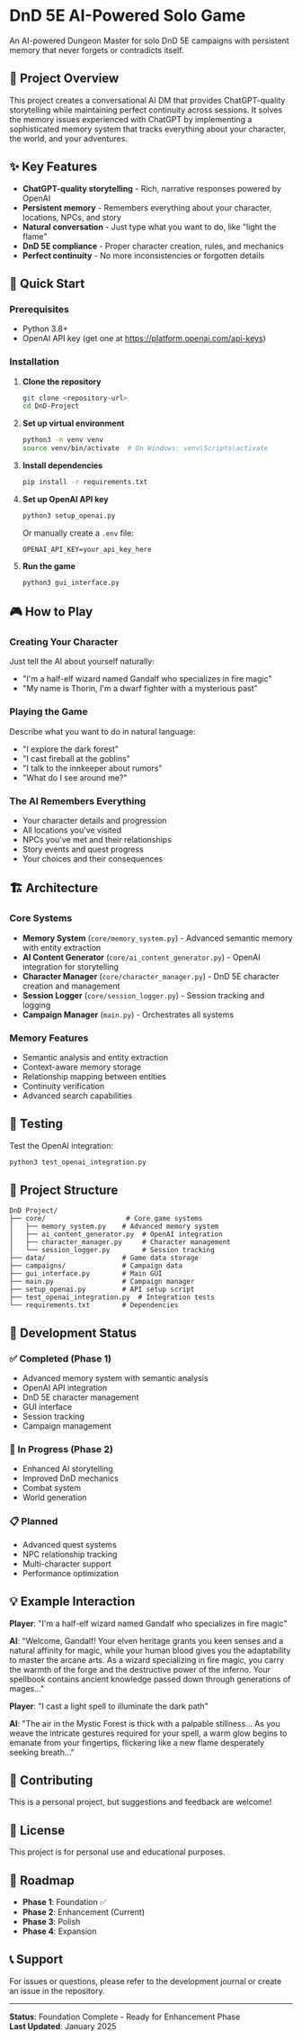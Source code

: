 # DnD 5E AI-Powered Solo Game

An AI-powered Dungeon Master for solo DnD 5E campaigns with persistent memory that never forgets or contradicts itself.

## 🎯 Project Overview

This project creates a conversational AI DM that provides ChatGPT-quality storytelling while maintaining perfect continuity across sessions. It solves the memory issues experienced with ChatGPT by implementing a sophisticated memory system that tracks everything about your character, the world, and your adventures.

## ✨ Key Features

- **ChatGPT-quality storytelling** - Rich, narrative responses powered by OpenAI
- **Persistent memory** - Remembers everything about your character, locations, NPCs, and story
- **Natural conversation** - Just type what you want to do, like "light the flame"
- **DnD 5E compliance** - Proper character creation, rules, and mechanics
- **Perfect continuity** - No more inconsistencies or forgotten details

## 🚀 Quick Start

### Prerequisites
- Python 3.8+
- OpenAI API key (get one at https://platform.openai.com/api-keys)

### Installation

1. **Clone the repository**
   ```bash
   git clone <repository-url>
   cd DnD-Project
   ```

2. **Set up virtual environment**
   ```bash
   python3 -m venv venv
   source venv/bin/activate  # On Windows: venv\Scripts\activate
   ```

3. **Install dependencies**
   ```bash
   pip install -r requirements.txt
   ```

4. **Set up OpenAI API key**
   ```bash
   python3 setup_openai.py
   ```
   Or manually create a `.env` file:
   ```
   OPENAI_API_KEY=your_api_key_here
   ```

5. **Run the game**
   ```bash
   python3 gui_interface.py
   ```

## 🎮 How to Play

### Creating Your Character
Just tell the AI about yourself naturally:
- "I'm a half-elf wizard named Gandalf who specializes in fire magic"
- "My name is Thorin, I'm a dwarf fighter with a mysterious past"

### Playing the Game
Describe what you want to do in natural language:
- "I explore the dark forest"
- "I cast fireball at the goblins"
- "I talk to the innkeeper about rumors"
- "What do I see around me?"

### The AI Remembers Everything
- Your character details and progression
- All locations you've visited
- NPCs you've met and their relationships
- Story events and quest progress
- Your choices and their consequences

## 🏗️ Architecture

### Core Systems
- **Memory System** (`core/memory_system.py`) - Advanced semantic memory with entity extraction
- **AI Content Generator** (`core/ai_content_generator.py`) - OpenAI integration for storytelling
- **Character Manager** (`core/character_manager.py`) - DnD 5E character creation and management
- **Session Logger** (`core/session_logger.py`) - Session tracking and logging
- **Campaign Manager** (`main.py`) - Orchestrates all systems

### Memory Features
- Semantic analysis and entity extraction
- Context-aware memory storage
- Relationship mapping between entities
- Continuity verification
- Advanced search capabilities

## 🧪 Testing

Test the OpenAI integration:
```bash
python3 test_openai_integration.py
```

## 📁 Project Structure

```
DnD Project/
├── core/                    # Core game systems
│   ├── memory_system.py    # Advanced memory system
│   ├── ai_content_generator.py  # OpenAI integration
│   ├── character_manager.py     # Character management
│   └── session_logger.py        # Session tracking
├── data/                   # Game data storage
├── campaigns/              # Campaign data
├── gui_interface.py        # Main GUI
├── main.py                 # Campaign manager
├── setup_openai.py         # API setup script
├── test_openai_integration.py  # Integration tests
└── requirements.txt        # Dependencies
```

## 🔧 Development Status

### ✅ Completed (Phase 1)
- Advanced memory system with semantic analysis
- OpenAI API integration
- DnD 5E character management
- GUI interface
- Session tracking
- Campaign management

### 🚧 In Progress (Phase 2)
- Enhanced AI storytelling
- Improved DnD mechanics
- Combat system
- World generation

### 📋 Planned
- Advanced quest systems
- NPC relationship tracking
- Multi-character support
- Performance optimization

## 💡 Example Interaction

**Player**: "I'm a half-elf wizard named Gandalf who specializes in fire magic"

**AI**: "Welcome, Gandalf! Your elven heritage grants you keen senses and a natural affinity for magic, while your human blood gives you the adaptability to master the arcane arts. As a wizard specializing in fire magic, you carry the warmth of the forge and the destructive power of the inferno. Your spellbook contains ancient knowledge passed down through generations of mages..."

**Player**: "I cast a light spell to illuminate the dark path"

**AI**: "The air in the Mystic Forest is thick with a palpable stillness... As you weave the intricate gestures required for your spell, a warm glow begins to emanate from your fingertips, flickering like a new flame desperately seeking breath..."

## 🤝 Contributing

This is a personal project, but suggestions and feedback are welcome!

## 📄 License

This project is for personal use and educational purposes.

## 🎯 Roadmap

- **Phase 1**: Foundation ✅
- **Phase 2**: Enhancement (Current)
- **Phase 3**: Polish
- **Phase 4**: Expansion

## 📞 Support

For issues or questions, please refer to the development journal or create an issue in the repository.

---

**Status**: Foundation Complete - Ready for Enhancement Phase  
**Last Updated**: January 2025 